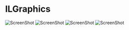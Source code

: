 ILGraphics
==========

![ScreenShot](https://raw.github.com/eul/ILGraphics/master/ILChartsDemo/ILChartsDemo/Resources/screenShotBars.png)
![ScreenShot](https://raw.github.com/eul/ILGraphics/master/ILChartsDemo/ILChartsDemo/Resources/screenShotBars1.png)
![ScreenShot](https://raw.github.com/eul/ILGraphics/master/ILChartsDemo/ILChartsDemo/Resources/screenShotPie.png)
![ScreenShot](https://raw.github.com/eul/ILGraphics/master/ILChartsDemo/ILChartsDemo/Resources/screenShotLine.png)

